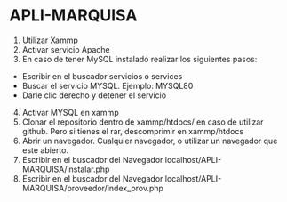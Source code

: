 # APLI-MARQUISA
1. Utilizar Xammp
2. Activar servicio Apache
3. En caso de tener MySQL instalado realizar los siguientes pasos:
- Escribir en el buscador servicios o services
- Buscar el servicio MYSQL. Ejemplo: MYSQL80
- Darle clic derecho y detener el servicio
4. Activar MYSQL en xammp
5. Clonar el repositorio dentro de xammp/htdocs/ en caso de utilizar github. Pero si tienes el rar, descomprimir en xammp/htdocs
6. Abrir un navegador. Cualquier navegador, o utilizar un navegador que este abierto.
7. Escribir en el buscador del Navegador localhost/APLI-MARQUISA/instalar.php
8. Escribir en el buscador del Navegador localhost/APLI-MARQUISA/proveedor/index_prov.php

